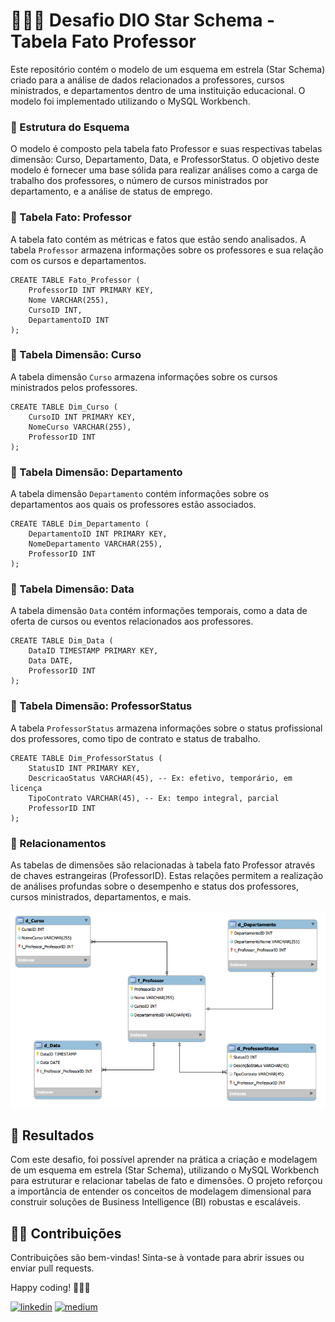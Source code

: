 # 👩🏽‍💻 Desafio DIO Star Schema - Tabela Fato Professor

Este repositório contém o modelo de um esquema em estrela (Star Schema) criado para a análise de dados relacionados a professores, cursos ministrados, e departamentos dentro de uma instituição educacional. O modelo foi implementado utilizando o MySQL Workbench.

### 🔶 Estrutura do Esquema
O modelo é composto pela tabela fato Professor e suas respectivas tabelas dimensão: Curso, Departamento, Data, e ProfessorStatus. O objetivo deste modelo é fornecer uma base sólida para realizar análises como a carga de trabalho dos professores, o número de cursos ministrados por departamento, e a análise de status de emprego.

### 🔶 Tabela Fato: Professor
A tabela fato contém as métricas e fatos que estão sendo analisados. A tabela `Professor` armazena informações sobre os professores e sua relação com os cursos e departamentos.

```
CREATE TABLE Fato_Professor (
    ProfessorID INT PRIMARY KEY,
    Nome VARCHAR(255),
    CursoID INT,
    DepartamentoID INT
);
```

### 🔶 Tabela Dimensão: Curso
A tabela dimensão `Curso` armazena informações sobre os cursos ministrados pelos professores.

```
CREATE TABLE Dim_Curso (
    CursoID INT PRIMARY KEY,
    NomeCurso VARCHAR(255),
    ProfessorID INT
);
```
### 🔶 Tabela Dimensão: Departamento
A tabela dimensão `Departamento` contém informações sobre os departamentos aos quais os professores estão associados.

```
CREATE TABLE Dim_Departamento (
    DepartamentoID INT PRIMARY KEY,
    NomeDepartamento VARCHAR(255),
    ProfessorID INT
);
```
### 🔶 Tabela Dimensão: Data
A tabela dimensão `Data` contém informações temporais, como a data de oferta de cursos ou eventos relacionados aos professores.

```
CREATE TABLE Dim_Data (
    DataID TIMESTAMP PRIMARY KEY,
    Data DATE,
    ProfessorID INT
);
```
### 🔶 Tabela Dimensão: ProfessorStatus
A tabela `ProfessorStatus` armazena informações sobre o status profissional dos professores, como tipo de contrato e status de trabalho.

```
CREATE TABLE Dim_ProfessorStatus (
    StatusID INT PRIMARY KEY,
    DescricaoStatus VARCHAR(45), -- Ex: efetivo, temporário, em licença
    TipoContrato VARCHAR(45), -- Ex: tempo integral, parcial
    ProfessorID INT
);
```

### 🔶 Relacionamentos
As tabelas de dimensões são relacionadas à tabela fato Professor através de chaves estrangeiras (ProfessorID). Estas relações permitem a realização de análises profundas sobre o desempenho e status dos professores, cursos ministrados, departamentos, e mais.


![Prof_Star_Schema](https://github.com/feer-rodriguess90/DesafioDIO_Criando_StarSchema/blob/main/ProfStarSchema.png)

## 🎯 Resultados
Com este desafio, foi possível aprender na prática a criação e modelagem de um esquema em estrela (Star Schema), utilizando o MySQL Workbench para estruturar e relacionar tabelas de fato e dimensões. O projeto reforçou a importância de entender os conceitos de modelagem dimensional para construir soluções de Business Intelligence (BI) robustas e escaláveis.


## 🤝🏽 Contribuições
Contribuições são bem-vindas! Sinta-se à vontade para abrir issues ou enviar pull requests.

Happy coding! 👩🏽‍💻

[![linkedin](https://img.shields.io/badge/-LinkedIn-%230077B5?style=for-the-badge&logo=linkedin&logoColor=white)](https://www.linkedin.com/in/datavizwithfer/) 
[![medium](https://img.shields.io/badge/Medium-12100E?style=for-the-badge&logo=medium&logoColor=white)](https://medium.com/@DataVizWithFer)
